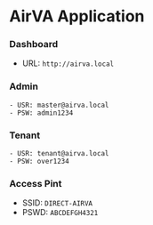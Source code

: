 # AirVA Application


### Dashboard
- URL: `http://airva.local`

### Admin
    - USR: master@airva.local
    - PSW: admin1234

### Tenant
    - USR: tenant@airva.local
    - PSW: over1234

### Access Pint
- SSID: `DIRECT-AIRVA`
- PSWD: `ABCDEFGH4321`